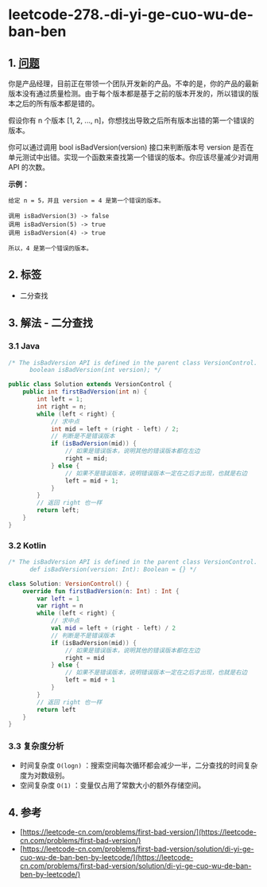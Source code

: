 # leetcode-278.-di-yi-ge-cuo-wu-de-ban-ben

## 1. [问题](https://leetcode-cn.com/problems/first-bad-version/)

你是产品经理，目前正在带领一个团队开发新的产品。不幸的是，你的产品的最新版本没有通过质量检测。由于每个版本都是基于之前的版本开发的，所以错误的版本之后的所有版本都是错的。

假设你有 n 个版本 \[1, 2, ..., n\]，你想找出导致之后所有版本出错的第一个错误的版本。

你可以通过调用 bool isBadVersion\(version\) 接口来判断版本号 version 是否在单元测试中出错。实现一个函数来查找第一个错误的版本。你应该尽量减少对调用 API 的次数。

**示例：**

```text
给定 n = 5，并且 version = 4 是第一个错误的版本。

调用 isBadVersion(3) -> false
调用 isBadVersion(5) -> true
调用 isBadVersion(4) -> true

所以，4 是第一个错误的版本。 
```

## 2. 标签

* 二分查找

## 3. 解法 - 二分查找

### 3.1 Java

```java
/* The isBadVersion API is defined in the parent class VersionControl.
      boolean isBadVersion(int version); */

public class Solution extends VersionControl {
    public int firstBadVersion(int n) {
        int left = 1;
        int right = n;
        while (left < right) {
            // 求中点
            int mid = left + (right - left) / 2;
            // 判断是不是错误版本
            if (isBadVersion(mid)) {
                // 如果是错误版本，说明其他的错误版本都在左边
                right = mid;
            } else {
                // 如果不是错误版本，说明错误版本一定在之后才出现，也就是右边
                left = mid + 1;
            }
        }
        // 返回 right 也一样
        return left;
    }
}
```

### 3.2 Kotlin

```kotlin
/* The isBadVersion API is defined in the parent class VersionControl.
      def isBadVersion(version: Int): Boolean = {} */

class Solution: VersionControl() {
    override fun firstBadVersion(n: Int) : Int {
        var left = 1
        var right = n
        while (left < right) {
            // 求中点
            val mid = left + (right - left) / 2
            // 判断是不是错误版本
            if (isBadVersion(mid)) {
                // 如果是错误版本，说明其他的错误版本都在左边
                right = mid
            } else {
                // 如果不是错误版本，说明错误版本一定在之后才出现，也就是右边
                left = mid + 1
            }
        }
        // 返回 right 也一样
        return left
	}
}
```

### 3.3 复杂度分析

* 时间复杂度 `O(logn)` ：搜索空间每次循环都会减少一半，二分查找的时间复杂度为对数级别。
* 空间复杂度 `O(1)` ：变量仅占用了常数大小的额外存储空间。

## 4. 参考

* [https://leetcode-cn.com/problems/first-bad-version/](https://leetcode-cn.com/problems/first-bad-version/)
* [https://leetcode-cn.com/problems/first-bad-version/solution/di-yi-ge-cuo-wu-de-ban-ben-by-leetcode/](https://leetcode-cn.com/problems/first-bad-version/solution/di-yi-ge-cuo-wu-de-ban-ben-by-leetcode/)

